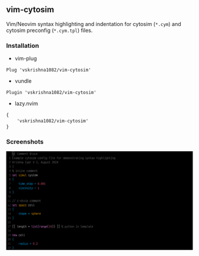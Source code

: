 ## vim-cytosim

Vim/Neovim syntax highlighting and indentation for cytosim (`*.cym`) and cytosim
preconfig (`*.cym.tpl`) files.

### Installation

- vim-plug

```
Plug 'vskrishna1082/vim-cytosim'
```

- vundle

```
Plugin 'vskrishna1082/vim-cytosim'
```

- lazy.nvim

```
{
	'vskrishna1082/vim-cytosim'
}
```

### Screenshots

![screenshot of cym file](./imgs/screenshot.png)
